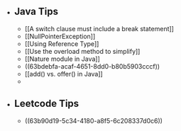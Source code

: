 - ## Java Tips
	- [[A switch clause must include a break statement]]
	- [[NullPointerException]]
	- [[Using Reference Type]]
	- [[Use the overload method to simplify]]
	- [[Nature module in Java]]
	- ((63bdebfa-acaf-4651-8dd0-b80b5903cccf))
	- [[add() vs. offer() in Java]]
	-
- ## Leetcode Tips
	- ((63b90d19-5c34-4180-a8f5-6c208337d0c6))